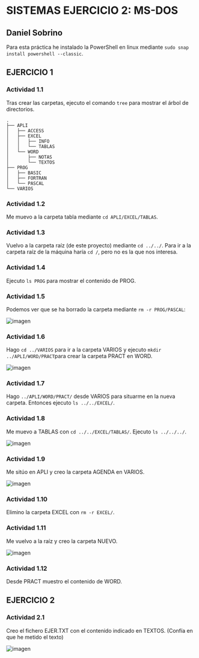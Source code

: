 # SISTEMAS EJERCICIO 2: MS-DOS
## Daniel Sobrino

Para esta práctica he instalado la PowerShell en linux mediante ```sudo snap install powershell --classic```.

## EJERCICIO 1
### Actividad 1.1
Tras crear las carpetas, ejecuto el comando ```tree``` para mostrar el árbol de directorios.
```
.
├── APLI
│   ├── ACCESS
│   ├── EXCEL
│   │   ├── INFO
│   │   └── TABLAS
│   └── WORD
│       ├── NOTAS
│       └── TEXTOS
├── PROG
│   ├── BASIC
│   ├── FORTRAN
│   └── PASCAL
└── VARIOS
```

### Actividad 1.2
Me muevo a la carpeta tabla mediante ```cd APLI/EXCEL/TABLAS```.

### Actividad 1.3
Vuelvo a la carpeta raíz (de este proyecto) mediante ```cd ../../```. Para ir a la carpeta raíz de la máquina haría ```cd /```, pero no es la que nos interesa.

### Actividad 1.4
Ejecuto ```ls PROG``` para mostrar el contenido de PROG.

### Actividad 1.5
Podemos ver que se ha borrado la carpeta mediante ```rm -r PROG/PASCAL```:

![imagen](https://user-images.githubusercontent.com/91564560/159033689-c9b1f424-978b-480c-b129-ae10d0cb6f19.png)

### Actividad 1.6
Hago ```cd ../VARIOS``` para ir a la carpeta VARIOS y ejecuto ```mkdir ../APLI/WORD/PRACT```para crear la carpeta PRACT en WORD.

![imagen](https://user-images.githubusercontent.com/91564560/159035886-9c87b9eb-e44d-4b84-98eb-b73601e0c195.png)

### Actividad 1.7
Hago ```../APLI/WORD/PRACT/``` desde VARIOS para situarme en la nueva carpeta. Entonces ejecuto ```ls ../../EXCEL/```.

### Actividad 1.8
Me muevo a TABLAS con ```cd ../../EXCEL/TABLAS/```. Ejecuto ```ls ../../../```.

![imagen](https://user-images.githubusercontent.com/91564560/159036839-09e67fef-5e00-4791-ab1e-cf31b59e9ebc.png)

### Actividad 1.9
Me sitúo en APLI y creo la carpeta AGENDA en VARIOS.

![imagen](https://user-images.githubusercontent.com/91564560/159037469-4370fd1c-ef5d-4d59-8b84-60e851baf300.png)

### Actividad 1.10
Elimino la carpeta EXCEL con ```rm -r EXCEL/```.

### Actividad 1.11
Me vuelvo a la raíz y creo la carpeta NUEVO.

![imagen](https://user-images.githubusercontent.com/91564560/159038165-d4ccb1f4-7ee5-40c3-92a2-c24a5e0c37ca.png)

### Actividad 1.12
Desde PRACT muestro el contenido de WORD.

## EJERCICIO 2
### Actividad 2.1
Creo el fichero EJER.TXT con el contenido indicado en TEXTOS. (Confía en que he metido el texto)

![imagen](https://user-images.githubusercontent.com/91564560/159039798-baabbb65-d503-40e4-aa19-b5b3c16061bf.png)

